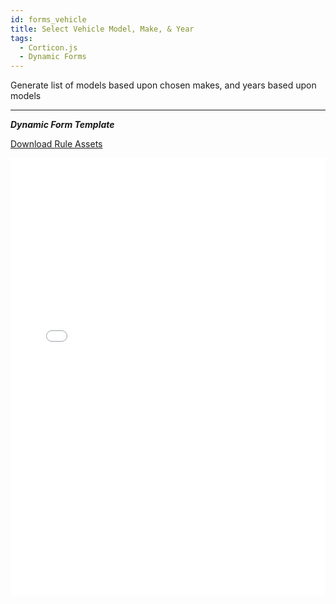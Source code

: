 ```yaml
---
id: forms_vehicle
title: Select Vehicle Model, Make, & Year
tags:
  - Corticon.js
  - Dynamic Forms
---
```


Generate list of models based upon chosen makes, and years based upon models


---

_**Dynamic Form Template**_

[Download Rule Assets
](https://minhaskamal.github.io/DownGit/#/home?url=https://github.com/corticon/templates/blob/main//templates/Select-Vehicle-Model-Make-Year/Rule%20Assets.zip)

<iframe width="100%" height="700" src="//jsfiddle.net/salmelinovitz/kvcr1qj4/45/embedded/result/" allowfullscreen="allowfullscreen" allowpaymentrequest frameborder="0"></iframe>

